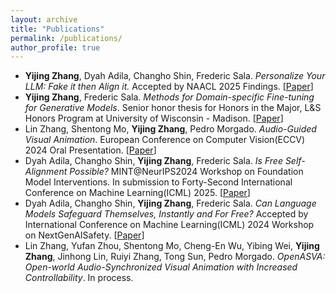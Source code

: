 ```yaml
---
layout: archive
title: "Publications"
permalink: /publications/
author_profile: true
---
```


- **Yijing Zhang**, Dyah Adila, Changho Shin, Frederic Sala. *Personalize Your LLM: Fake it then Align it.* Accepted by NAACL 2025 Findings. \[[Paper](https://openreview.net/attachment?id=RIrZZGzQdm&name=pdf)\]
- **Yijing Zhang**, Frederic Sala. *Methods for Domain-specific Fine-tuning for Generative Models*. Senior honor thesis for Honors in the Major, L&S Honors Program at University of Wisconsin - Madison. \[[Paper](../files/Thesis.pdf)\]
- Lin Zhang, Shentong Mo, **Yijing Zhang**, Pedro Morgado. *Audio-Guided Visual Animation*. European Conference on Computer Vision(ECCV) 2024 Oral Presentation.  \[[Paper](https://arxiv.org/abs/2403.05659)\]
- Dyah Adila, Changho Shin, **Yijing Zhang**, Frederic Sala. *Is Free Self-Alignment Possible?* MINT@NeurIPS2024 Workshop on Foundation Model Interventions. In submission to Forty-Second International Conference on Machine Learning(ICML) 2025. \[[Paper](https://arxiv.org/abs/2406.03642)\]
- Dyah Adila, Changho Shin, **Yijing Zhang**, Frederic Sala. *Can Language Models Safeguard Themselves, Instantly and For Free?* Accepted by International Conference on Machine Learning(ICML) 2024 Workshop on NextGenAISafety. \[[Paper](https://openreview.net/pdf?id=ALRWSxT1rl)\]
- Lin Zhang, Yufan Zhou, Shentong Mo, Cheng-En Wu, Yibing Wei, **Yijing Zhang**, Jinhong Lin, Ruiyi Zhang, Tong Sun, Pedro Morgado. *OpenASVA: Open-world Audio-Synchronized Visual Animation with Increased Controllability*. In process.
